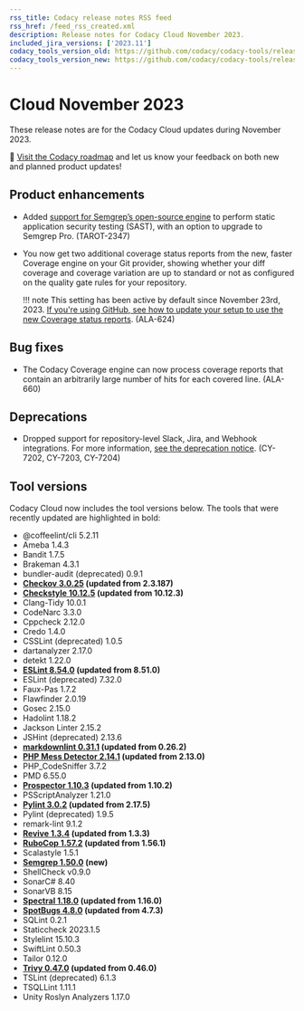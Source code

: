 ```yaml
---
rss_title: Codacy release notes RSS feed
rss_href: /feed_rss_created.xml
description: Release notes for Codacy Cloud November 2023.
included_jira_versions: ['2023.11']
codacy_tools_version_old: https://github.com/codacy/codacy-tools/releases/tag/7.10.80
codacy_tools_version_new: https://github.com/codacy/codacy-tools/releases/tag/7.10.123
---
```


# Cloud November 2023

These release notes are for the Codacy Cloud updates during November 2023.

📢 [Visit the Codacy roadmap](https://roadmap.codacy.com) and <span class="skip-vale">let us know</span> your feedback on both new and planned product updates!

## Product enhancements

-   Added [support for Semgrep’s open-source engine](../../getting-started/supported-languages-and-tools.md) to perform static application security testing (SAST), with an option to upgrade to Semgrep Pro. (TAROT-2347)
-   You now get two additional coverage status reports from the new, faster Coverage engine on your Git provider, showing whether your diff coverage and coverage variation are up to standard or not as configured on the quality gate rules for your repository.

    !!! note
        This setting has been active by default since November 23rd, 2023. [If you're using GitHub, see how to update your setup to use the new Coverage status reports](./cloud-2023-11-23-new-coverage-engine-status-checks.md). (ALA-624)

## Bug fixes

-   The Codacy Coverage engine can now process coverage reports that contain an arbitrarily large number of hits for each covered line. (ALA-660)

## Deprecations

-   Dropped support for repository-level Slack, Jira, and Webhook integrations. For more information, [see the deprecation notice](./cloud-2023-11-13-jira-slack-webhooks-repo-integrations-removal.md). (CY-7202, CY-7203, CY-7204)

## Tool versions

Codacy Cloud now includes the tool versions below. The tools that were recently updated are highlighted in bold:

-   @coffeelint/cli 5.2.11
-   Ameba 1.4.3
-   Bandit 1.7.5
-   Brakeman 4.3.1
-   bundler-audit (deprecated) 0.9.1
-   **[Checkov 3.0.25](https://github.com/bridgecrewio/checkov/releases/tag/3.0.25) (updated from 2.3.187)**
-   **[Checkstyle 10.12.5](https://checkstyle.sourceforge.io/releasenotes.html#Release_10.12.5) (updated from 10.12.3)**
-   Clang-Tidy 10.0.1
-   CodeNarc 3.3.0
-   Cppcheck 2.12.0
-   Credo 1.4.0
-   CSSLint (deprecated) 1.0.5
-   dartanalyzer 2.17.0
-   detekt 1.22.0
-   **[ESLint 8.54.0](https://github.com/eslint/eslint/releases/tag/v8.54.0) (updated from 8.51.0)**
-   ESLint (deprecated) 7.32.0
-   Faux-Pas 1.7.2
-   Flawfinder 2.0.19
-   Gosec 2.15.0
-   Hadolint 1.18.2
-   Jackson Linter 2.15.2
-   JSHint (deprecated) 2.13.6
-   **[markdownlint 0.31.1](https://github.com/DavidAnson/markdownlint/releases/tag/v0.31.1) (updated from 0.26.2)**
-   **[PHP Mess Detector 2.14.1](https://github.com/phpmd/phpmd/releases/tag/2.14.1) (updated from 2.13.0)**
-   PHP_CodeSniffer 3.7.2
-   PMD 6.55.0
-   **[Prospector 1.10.3](https://github.com/landscapeio/prospector/releases/tag/1.10.3) (updated from 1.10.2)**
-   PSScriptAnalyzer 1.21.0
-   **[Pylint 3.0.2](https://github.com/pylint-dev/pylint/releases/tag/v3.0.2) (updated from 2.17.5)**
-   Pylint (deprecated) 1.9.5
-   remark-lint 9.1.2
-   **[Revive 1.3.4](https://github.com/mgechev/revive/releases/tag/v1.3.4) (updated from 1.3.3)**
-   **[RuboCop 1.57.2](https://github.com/rubocop/rubocop/releases/tag/v1.57.2) (updated from 1.56.1)**
-   Scalastyle 1.5.1
-   **[Semgrep 1.50.0](https://github.com/semgrep/semgrep/releases/tag/v1.50.0) (new)**
-   ShellCheck v0.9.0
-   SonarC# 8.40
-   SonarVB 8.15
-   **[Spectral 1.18.0](https://github.com/stoplightio/spectral/releases/tag/%40stoplight%2Fspectral-rulesets-v1.18.0) (updated from 1.16.0)**
-   **[SpotBugs 4.8.0](https://github.com/spotbugs/spotbugs/releases/tag/4.8.0) (updated from 4.7.3)**
-   SQLint 0.2.1
-   Staticcheck 2023.1.5
-   Stylelint 15.10.3
-   SwiftLint 0.50.3
-   Tailor 0.12.0
-   **[Trivy 0.47.0](https://github.com/aquasecurity/trivy/releases/tag/v0.47.0) (updated from 0.46.0)**
-   TSLint (deprecated) 6.1.3
-   TSQLLint 1.11.1
-   Unity Roslyn Analyzers 1.17.0
